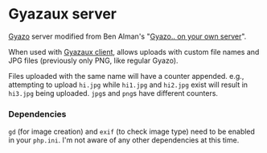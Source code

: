 Gyazaux server
==============

[Gyazo][G] server modified from Ben Alman's "[Gyazo.. on your own server][Ben]".

When used with [Gyazaux client][GC], allows uploads with custom file names and 
JPG files (previously only PNG, like regular Gyazo). 

Files uploaded with the same name will have a counter appended. e.g., 
attempting to upload `hi.jpg` while `hi1.jpg` and `hi2.jpg` exist will result 
in `hi3.jpg` being uploaded. `jpg`s and `png`s have different counters.

### Dependencies
`gd` (for image creation) and `exif` (to check image type) need to be enabled 
in your `php.ini`. I'm not aware of any other dependencies at this time. 

[Ben]: http://benalman.com/news/2009/10/gyazo-on-your-own-server/
[G]: http://gyazo.com
[GC]: https://github.com/Walfas/Gyazaux

